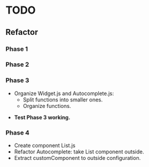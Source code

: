 # TODO

## Refactor
### Phase 1
<!-- - Refactor Autocomplete: -->
<!-- + Extract list API calling to Proxy.js -->
<!-- + Extract cache handling to Proxy.js -->
<!-- + Extract autocompleteState. -->
<!-- + Create component Helper.js -->
<!-- + Extract replacing to Helper.js -->
<!-- + Add actions and refactor actionTypes, dispatcher, and actions. -->
<!--    - Refactor store.js -->
<!--    - add autocompleteReducer.js -->
<!--    - Refactor behaviorReducer.js -->
<!--    - Refactor messageReducer.js -->
<!-- - Add additional no "@" state to Autocomplete logic. -->
<!-- - Remove unused props sent to AC from Sender.js -->

<!-- - **Test Phase 1 working.** -->

### Phase 2
<!-- - Remove myCustomComponent.js -->
<!-- - Remove all comments from and refactor msgProcessor.js -->
<!-- - Refactor Widget: -->
<!--    + Extract message sending to MessageProxy.js -->
<!--    + Remove all comments and console logs -->
<!--    + Use connect() or subscribe() insead of the render() workaround (use `redux-watch`) -->

<!-- - **Test Phase 2 working.** -->

### Phase 3

<!-- - Remove mySocket. -->
<!-- - Remove Socket.io -->
- Organize Widget.js and Autocomplete.js:
    + Split functions into smaller ones.
    + Organize functions.

<!-- - Gather all constants and put them in constants.js -->
<!-- - Allow configurable sessionStorage / localStorage -->
<!-- - Rename properties passed from configuration. -->

- **Test Phase 3 working.**

### Phase 4
<!-- - Add "key" to button loop in custom component. -->
- Create component List.js
- Refactor Autocomplete: take List component outside.
- Extract customComponent to outside configuration.
